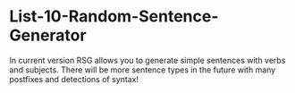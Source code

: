 # List-10-Random-Sentence-Generator
In current version RSG allows you to generate simple sentences with verbs and subjects. There will be more sentence types in the future with
many postfixes and detections of syntax!
